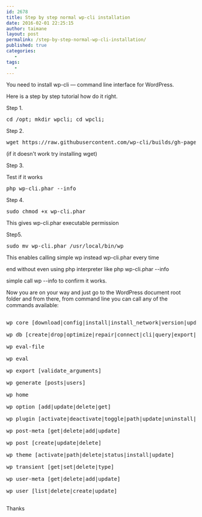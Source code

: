 ```yaml
---
id: 2678
title: Step by step normal wp-cli installation
date: 2016-02-01 22:25:15
author: taimane
layout: post
permalink: /step-by-step-normal-wp-cli-installation/
published: true
categories:
   -
tags:
   -
---
```

You need to install wp-cli — command line interface for WordPress.
Here is a step by step tutorial how do it right.

Step 1.
<pre>cd /opt; mkdir wpcli; cd wpcli;</pre>

Step 2.
<pre>wget https://raw.githubusercontent.com/wp-cli/builds/gh-pages/phar/wp-cli.phar</pre>
(if it doesn't work try installing wget)

Step 3.
Test if it works
<pre>php wp-cli.phar --info</pre>

Step 4.
<pre>sudo chmod +x wp-cli.phar</pre>
This gives wp-cli.phar executable permission

Step5.
<pre>sudo mv wp-cli.phar /usr/local/bin/wp</pre>
This enables calling simple wp instead wp-cli.phar every time
end without even using php interpreter like php wp-cli.phar --info
simple call wp --info to confirm it works.

Now you are on your way and just go to the WordPress document root folder and from there, from command line you can call any of the commands available:
<pre>
wp core [download|config|install|install_network|version|update|update_db]
wp db [create|drop|optimize|repair|connect|cli|query|export|import]
wp eval-file
wp eval
wp export [validate_arguments]
wp generate [posts|users]
wp home
wp option [add|update|delete|get]
wp plugin [activate|deactivate|toggle|path|update|uninstall|delete|status|install]
wp post-meta [get|delete|add|update]
wp post [create|update|delete]
wp theme [activate|path|delete|status|install|update]
wp transient [get|set|delete|type]
wp user-meta [get|delete|add|update]
wp user [list|delete|create|update]
</pre>
Thanks  

